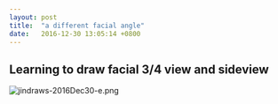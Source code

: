 ```yaml
---
layout: post
title:  "a different facial angle"
date:   2016-12-30 13:05:14 +0800
---
```

## Learning to draw facial 3/4 view and sideview

![jindraws-2016Dec30-e.png]({{site.baseurl}}/img/jindraws-2016Dec30-e.png)
